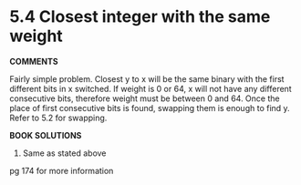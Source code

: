 <h1>5.4 Closest integer with the same weight</h1>

**COMMENTS**

Fairly simple problem. Closest y to x will be the same binary with the first different bits in x switched. If weight is 0 or 64, x will not have any different consecutive bits, therefore weight must be between 0 and 64. Once the place of first consecutive bits is found, swapping them is enough to find y. Refer to 5.2 for swapping. 

**BOOK SOLUTIONS**

1. Same as stated above

pg 174 for more information
